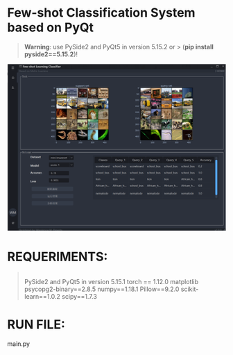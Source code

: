 # Few-shot Classification System based on PyQt

> **Warning**: use PySide2 and PyQt5 in version 5.15.2 or > (**pip install pyside2==5.15.2**)!


![image_1](./example.png)

# REQUERIMENTS:
> ```sh
> ```
> PySide2 and PyQt5 in version 5.15.1
> torch == 1.12.0
> matplotlib
> psycopg2-binary==2.8.5
> numpy==1.18.1
> Pillow==9.2.0
> scikit-learn==1.0.2
> scipy==1.7.3

# RUN FILE:
main.py